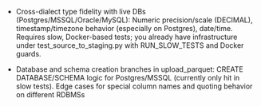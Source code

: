 * Cross-dialect type fidelity with live DBs (Postgres/MSSQL/Oracle/MySQL):
Numeric precision/scale (DECIMAL), timestamp/timezone behavior (especially on Postgres), date/time.
Requires slow, Docker-based tests; you already have infrastructure under test_source_to_staging.py with RUN_SLOW_TESTS and Docker guards.

* Database and schema creation branches in upload_parquet:
CREATE DATABASE/SCHEMA logic for Postgres/MSSQL (currently only hit in slow tests).
Edge cases for special column names and quoting behavior on different RDBMSs